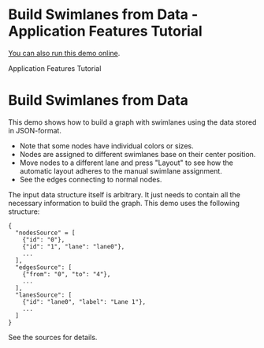 <!--
 //////////////////////////////////////////////////////////////////////////////
 // @license
 // This file is part of yFiles for HTML 2.5.0.3.
 // Use is subject to license terms.
 //
 // Copyright (c) 2000-2023 by yWorks GmbH, Vor dem Kreuzberg 28,
 // 72070 Tuebingen, Germany. All rights reserved.
 //
 //////////////////////////////////////////////////////////////////////////////
-->
# Build Swimlanes from Data - Application Features Tutorial

[You can also run this demo online](https://live.yworks.com/demos/03-tutorial-application-features/building-swimlanes-from-data/index.html).

Application Features Tutorial

# Build Swimlanes from Data

This demo shows how to build a graph with swimlanes using the data stored in JSON-format.

- Note that some nodes have individual colors or sizes.
- Nodes are assigned to different swimlanes base on their center position.
- Move nodes to a different lane and press "Layout" to see how the automatic layout adheres to the manual swimlane assignment.
- See the edges connecting to normal nodes.

The input data structure itself is arbitrary. It just needs to contain all the necessary information to build the graph. This demo uses the following structure:

```
{
  "nodesSource" = [
    {"id": "0"},
    {"id": "1", "lane": "lane0"},
    ...
  ],
  "edgesSource": [
    {"from": "0", "to": "4"},
    ...
  ],
  "lanesSource": [
    {"id": "lane0", "label": "Lane 1"},
    ...
  ]
}

```

See the sources for details.
